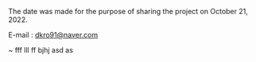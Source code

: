 The date was made for the purpose of sharing the project on October 21, 2022.

E-mail : dkro91@naver.com

~
fff
lll
ff
bjhj
asd
as
